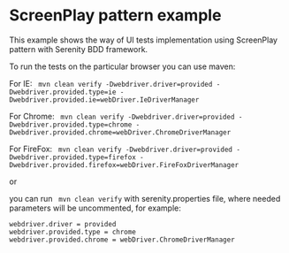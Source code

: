# ScreenPlay pattern example

This example shows the way of UI tests implementation using ScreenPlay pattern with Serenity BDD framework.

To run the tests on the particular browser you can use maven:

For IE: ``` mvn clean verify -Dwebdriver.driver=provided -Dwebdriver.provided.type=ie -Dwebdriver.provided.ie=webDriver.IeDriverManager``` 

For Chrome: ``` mvn clean verify -Dwebdriver.driver=provided -Dwebdriver.provided.type=chrome -Dwebdriver.provided.chrome=webDriver.ChromeDriverManager``` 

For FireFox: ``` mvn clean verify -Dwebdriver.driver=provided -Dwebdriver.provided.type=firefox -Dwebdriver.provided.firefox=webDriver.FireFoxDriverManager```

or

you can run ``` mvn clean verify``` with serenity.properties file, where needed parameters will be uncommented,
for example:
```
webdriver.driver = provided
webdriver.provided.type = chrome
webdriver.provided.chrome = webDriver.ChromeDriverManager
```

